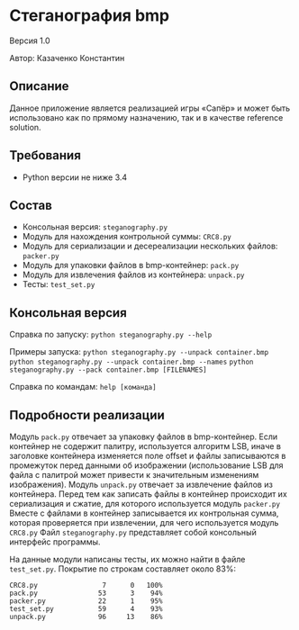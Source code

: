 # Стеганография bmp
Версия 1.0

Автор: Казаченко Константин


## Описание
Данное приложение является реализацией игры «Сапёр» и может быть использовано
как по прямому назначению, так и в качестве reference solution.


## Требования
* Python версии не ниже 3.4


## Состав
* Консольная версия: `steganography.py`
* Модуль для нахождения контрольной суммы: `CRC8.py`
* Модуль для сериализации и десереализации нескольких файлов: `packer.py`
* Модуль для упаковки файлов в bmp-контейнер: `pack.py`
* Модуль для извлечения файлов из контейнера: `unpack.py`
* Тесты: `test_set.py`


## Консольная версия
Справка по запуску: `python steganography.py --help`

Примеры запуска: `python steganography.py --unpack container.bmp`
				 `python steganography.py --unpack container.bmp --names`
				 `python steganography.py --pack container.bmp [FILENAMES]`

Справка по командам: `help [команда]`


## Подробности реализации
Модуль `pack.py` отвечает за  упаковку файлов в bmp-контейнер. Если контейнер не содержит палитру, используется алгоритм LSB, иначе в заголовке контейнера изменяется поле offset и файлы записываются в промежуток перед данными об изображении (использование LSB для файла с палитрой может привести к значительным изменениям изображения).
Модуль `unpack.py` отвечает за извлечение файлов из контейнера. 
Перед тем как записать файлы в контейнер происходит их сериализация и сжатие, для которого используется модуль `packer.py`
Вместе с файлами в контейнер записывается их контрольная сумма, которая проверяется при извлечении, для чего используется модуль `CRC8.py`
Файл `steganography.py` представляет собой консольный интерфейс программы.


На данные модули написаны тесты, их можно найти в файле `test_set.py`.
Покрытие по строкам составляет около 83%:

    CRC8.py                7      0   100%
    pack.py               53      3    94%
    packer.py             22      1    95%
    test_set.py           59      4    93%
    unpack.py             96     13    86%  
